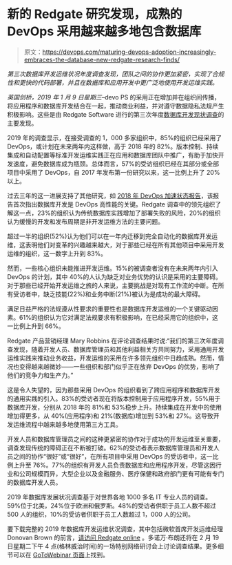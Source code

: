 # 新的 Redgate 研究发现，成熟的 DevOps 采用越来越多地包含数据库

> 原文：<https://devops.com/maturing-devops-adoption-increasingly-embraces-the-database-new-redgate-research-finds/>

*第三次数据库开发运维状况年度调查发现，团队之间的协作更加紧密，实现了合规性和更快的代码部署，并且在数据库和应用开发中更广泛地使用开发运维实践。*

*英国剑桥，2019 年 1 月 9 日星期三*–devo PS 的采用正在增加并在组织间传播，将应用程序和数据库开发结合在一起，推动商业利益，并对遵守数据隐私法规产生积极影响。这些是由 Redgate Software 进行的第三次年度[数据库开发现状调查](https://www.red-gate.com/solutions/database-devops/report-2019)的主要发现。

2019 年的调查显示，在接受调查的 1，000 多家组织中，85%的组织已经采用了 DevOps，或计划在未来两年内这样做，高于 2018 年的 82%。版本控制、持续集成和自动配置等标准开发运维实践正在应用和数据库团队中推广，有助于加快开发速度，避免数据库成为瓶颈。总体而言，57%的受访组织已经在其部分或全部项目中采用了 DevOps，自 2017 年发布第一份研究以来，这一比例上升了 20%以上。

过去三年的这一进展支持了其他研究，如 [2018 年 DevOps 加速状态报告](https://cloudplatformonline.com/2018-state-of-devops.html)，该报告首次指出数据库开发是 DevOps 高性能的关键。Redgate 调查中的领先组织了解这一点，23%的组织认为传统数据库实践增加了部署失败的风险，20%的组织认为缓慢的开发和发布周期是非开发运维方法的主要问题。

超过一半的组织(52%)认为他们可以在一年内迁移到完全自动化的数据库开发运维，这表明他们对变革的兴趣越来越大，对于那些已经在所有其他项目中采用开发运维的组织，这一数字上升到 83%。

然而，一些核心组织未能推进开发运维。15%的被调查者没有在未来两年内引入 DevOps 的计划，其中 40%的人认为缺乏对业务优势的认识是采用的主要障碍。对于那些已经开始开发运维之旅的人来说，主要挑战是对现有工作流的中断。在所有受访者中，缺乏技能(22%)和业务中断(21%)被认为是成功的最大障碍。

满足日益严格的法规遵从性要求的重要性也是数据库开发运维的一个关键驱动因素。61%的组织认为它对满足法规要求有积极影响，在已经采用它的组织中，这一比例上升到 66%。

Redgate 产品营销经理 Mary Robbins 在评论调查结果时说:“我们的第三次年度调查发现，随着开发人员、数据库管理员和其他利益相关方共同努力，采用通用开发运维实践来推动业务收益，开发运维的采用在许多领先组织中日趋成熟。然而，情况也变得越来越微妙——一些组织和部门似乎正在放弃 DevOps 的优势，影响了他们的竞争力和生产力。”

这是令人失望的，因为那些采用 DevOps 的组织看到了跨应用程序和数据库开发的通用实践的引入。83%的受访者现在将版本控制用于应用程序开发，55%用于数据库开发，分别从 2018 年的 81%和 53%稳步上升。持续集成在开发中的使用增加得更多，从 40%(应用程序)和 21%(数据库)增加到 53%和 27%。这导致开发运维流程中越来越多地使用第三方工具。

开发人员和数据库管理员之间的这种更紧密的协作对于成功的开发运维至关重要，调查发现传统的障碍正在不断被打破。62%的受访者表示数据库管理员和开发人员之间的协作“很好”或“很好”，在所有项目中采用 DevOps 的受访者中，这一比例上升至 76%。77%的组织有开发人员负责数据库和应用程序开发，尽管这因行业和公司规模而异，大型企业以及金融服务、医疗保健和政府部门更有可能有专门的数据库开发人员。

2019 年数据库发展状况调查基于对世界各地 1000 多名 IT 专业人员的调查。59%位于北美，24%位于欧洲和俄罗斯。48%的受访者供职于员工人数不超过 500 人的组织，10%的受访者供职于员工人数超过 1，000 人的公司。

要下载完整的 2019 年数据库开发运维状况调查，其中包括微软首席开发运维经理 Donovan Brown 的前言，[请访问 Redgate online](https://www.red-gate.com/solutions/database-devops/report-2019) 。多诺万·布朗还将在 2 月 19 日星期二下午 4 点(格林威治时间)的一场特别网络研讨会上讨论调查结果。更多细节可以在 [GoToWebinar 页面](https://register.gotowebinar.com/register/2403197462893485313)上找到。